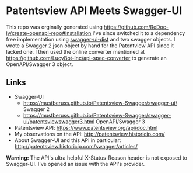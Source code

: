 # Patentsview API Meets Swagger-UI

This repo was orginally generated using https://github.com/ReDoc-ly/create-openapi-repo#installation I've since switched it to a dependency free implementation using [swagger-ui-dist](https://www.npmjs.com/package/swagger-ui-dist) and two swagger objects.   I wrote a Swagger 2 json object by hand for the Patentview API since it lacked one.  I then used the online converter mentioned at https://github.com/LucyBot-Inc/api-spec-converter to generate an OpenAPI/Swagger 3 object.  

## Links
- Swagger-UI 
    + https://mustberuss.github.io/Patentsview-Swagger/swagger-ui/ Swagger 2
    + https://mustberuss.github.io/Patentsview-Swagger/swagger-ui/patentsviewswagger3.html OpenAPI/Swagger 3
- Patentsview API: https://www.patentsview.org/api/doc.html
- My observations on the API: http://patentsview.historicip.com/
- About Swagger-UI and this API in particular: http://patentsview.historicip.com/swagger/articles/

**Warning:** The API's ultra helpful X-Status-Reason header is not exposed to Swagger-UI. I've opened an issue with the API's provider.
